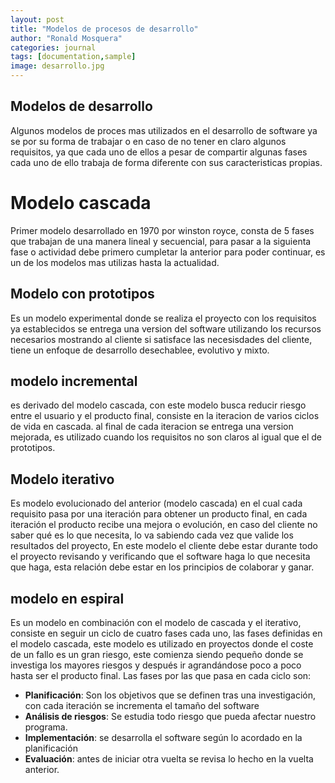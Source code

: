 ```yaml
---
layout: post
title: "Modelos de procesos de desarrollo"
author: "Ronald Mosquera"
categories: journal
tags: [documentation,sample]
image: desarrollo.jpg
---
```

## Modelos de desarrollo

Algunos modelos de proces mas utilizados en el desarrollo de software ya se por su forma de
trabajar o en caso de no tener en claro algunos requisitos, ya que cada uno de ellos a pesar
de compartir algunas fases cada uno de ello trabaja de forma diferente con sus caracteristicas
propias. 

# Modelo cascada

Primer modelo desarrollado en 1970 por winston royce, consta de 5 fases que trabajan de una
manera lineal y secuencial, para pasar a la siguienta fase o actividad debe primero cumpletar
la anterior para poder continuar, es un de los modelos mas utilizas hasta la actualidad.

## Modelo con prototipos

Es un modelo experimental donde se realiza el proyecto con los requisitos ya establecidos se
entrega una version del software utilizando los recursos necesarios mostrando al cliente si
satisface las necesisdades del cliente, tiene un enfoque de desarrollo desechablee, evolutivo
y mixto.

## modelo incremental

es derivado del modelo cascada, con este modelo busca reducir riesgo entre el usuario y el
producto final, consiste en la iteracion de varios ciclos de vida en cascada. al final de cada
iteracion se entrega una version mejorada, es utilizado cuando los requisitos no son claros al
igual que el de prototipos.

## Modelo iterativo

Es modelo evolucionado del anterior (modelo cascada) en el cual cada requisito pasa por una
iteración para obtener un producto final, en cada iteración el producto recibe una mejora o
evolución, en caso del cliente no saber qué es lo que necesita, lo va sabiendo cada vez que
valide los resultados del proyecto, En este modelo el cliente debe estar durante todo el
proyecto revisando y verificando que el software haga lo que necesita que haga, esta relación
debe estar en los principios de colaborar y ganar.

## modelo en espiral

Es un modelo en combinación con el modelo de cascada y el iterativo, consiste en seguir un ciclo de cuatro fases cada uno, las fases definidas en el modelo cascada, este modelo
es utilizado en proyectos donde el coste de un fallo es un gran riesgo, este comienza siendo pequeño donde se investiga los mayores riesgos y después ir agrandándose poco a poco
hasta ser el producto final.
Las fases por las que pasa en cada ciclo son: 
* <b>Planificación</b>: Son los objetivos que se definen tras una investigación, con cada iteración se incrementa el tamaño del software 
* <b>Análisis de riesgos</b>: Se estudia todo riesgo que pueda afectar nuestro programa.
*	<b>Implementación</b>: se desarrolla el software según lo acordado en la planificación 
*	<b>Evaluación</b>: antes de iniciar otra vuelta se revisa lo hecho en la vuelta anterior.


